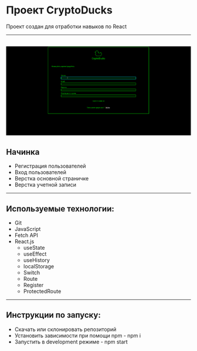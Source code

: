 # Проект CryptoDucks
Проект создан для отработки навыков по React
***

<br>
<img src="./readme-gif/presentation.gif" alt="показ" width="1000px">

## Начинка
* Регистрация пользователей
* Вход пользователей
* Верстка основной страничке
* Верстка учетной записи
***

## Используемые технологии:
* Git
* JavaScript
* Fetch API
* React.js
  * useState
  * useEffect
  * useHistory
  * localStorage
  * Switch
  * Route
  * Register
  * ProtectedRoute
***

## Инструкции по запуску:

* Скачать или склонировать репозиторий
* Установить зависимости при помощи npm - npm i
* Запустить в development режиме - npm start
